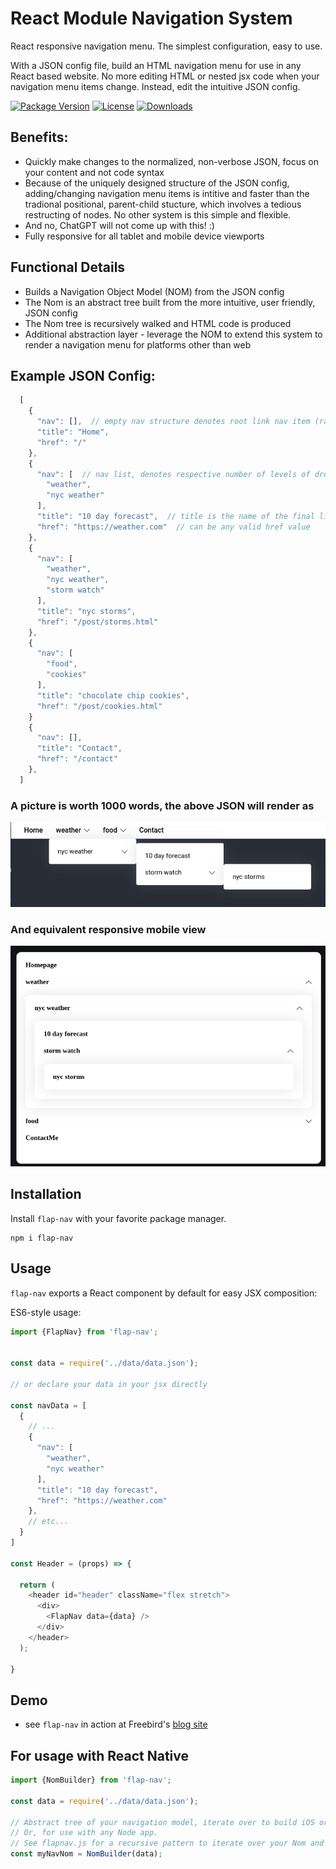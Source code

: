 # React Module Navigation System


React responsive navigation menu.  The simplest configuration, easy to use.

With a JSON config file, build an HTML navigation menu for use in any React based website.  No more editing HTML or nested jsx code when your navigation menu items change.  Instead, edit the intuitive JSON config.  


[![Package Version](https://img.shields.io/npm/v/flap-nav.svg)](https://www.npmjs.com/package/flap-nav)
[![License](https://img.shields.io/github/license/danwfreeman/flap-nav)](https://github.com/danwfreeman/flap-nav/blob/main/LICENSE)
[![Downloads](https://img.shields.io/npm/dm/flap-nav.svg)](http://npm-stat.com/charts.html?package=flap-nav&author=&from=02-23-2023&to=)



## Benefits:
- Quickly make changes to the normalized, non-verbose JSON, focus on your content and not code syntax
- Because of the uniquely designed structure of the JSON config, adding/changing navigation menu items is intitive and faster than the tradional positional, parent-child stucture, which involves a tedious restructing of nodes.  No other system is this simple and flexible.
- And no, ChatGPT will not come up with this!  :)
- Fully responsive for all tablet and mobile device viewports

## Functional Details
- Builds a Navigation Object Model (NOM) from the JSON config
- The Nom is an abstract tree built from the more intuitive, user friendly, JSON config
- The Nom tree is recursively walked and HTML code is produced
- Additional abstraction layer - leverage the NOM to extend this system to render a navigation menu for platforms other than web


## Example JSON Config:


```javascript
  [
    {
      "nav": [],  // empty nav structure denotes root link nav item (rather than a dropdown)
      "title": "Home",
      "href": "/"
    },
    {
      "nav": [  // nav list, denotes respective number of levels of dropdowns
        "weather",  
        "nyc weather"
      ],
      "title": "10 day forecast",  // title is the name of the final link with associated href
      "href": "https://weather.com"  // can be any valid href value
    },
    {
      "nav": [
        "weather",  
        "nyc weather",
        "storm watch"
      ],
      "title": "nyc storms",
      "href": "/post/storms.html"
    },
    {
      "nav": [
        "food",
        "cookies"
      ],
      "title": "chocolate chip cookies",
      "href": "/post/cookies.html"
    }
    {
      "nav": [],  
      "title": "Contact",
      "href": "/contact"
    },    
  ]

```

### A picture is worth 1000 words, the above JSON will render as 

![flap nav from json](/docs/flap-nav-rendered.png)

### And equivalent responsive mobile view

![mobile flap nav from json](/docs/flap-nav-mobile-rendered.png)


## Installation

Install `flap-nav` with your favorite package manager.

```shell
npm i flap-nav
```

## Usage

`flap-nav` exports a React component by default for easy JSX composition:

ES6-style usage:

```javascript
import {FlapNav} from 'flap-nav';


const data = require('../data/data.json');

// or declare your data in your jsx directly

const navData = [
  {
    // ...
    {
      "nav": [   
        "weather",  
        "nyc weather"
      ],
      "title": "10 day forecast",  
      "href": "https://weather.com" 
    },
    // etc...
  }
]

const Header = (props) => {

  return (
    <header id="header" className="flex stretch">
      <div>
        <FlapNav data={data} />
      </div>
    </header>
  );

}

```



## Demo
- see `flap-nav` in action at Freebird's [blog site](https://ironbirdlife.org)



## For usage with React Native

```javascript
import {NomBuilder} from 'flap-nav';

const data = require('../data/data.json');

// Abstract tree of your navigation model, iterate over to build iOS or Android menu systems, for example with React Native
// Or, for use with any Node app.
// See flapnav.js for a recursive pattern to iterate over your Nom and build your menu
const myNavNom = NomBuilder(data); 
```

[link-license]: ./blob/master/LICENSE
[link-npm]: https://www.npmjs.com/package/flap-nav
